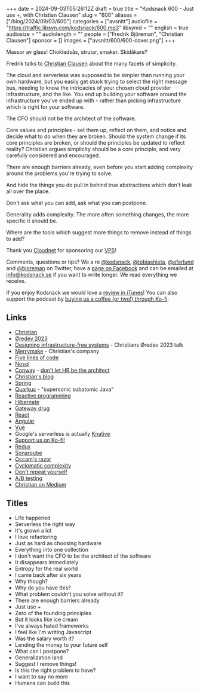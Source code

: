 +++
date = 2024-09-03T05:26:12Z
draft = true
title = "Kodsnack 600 - Just use +, with Christian Clausen"
slug = "600"
aliases = ["/blog/2024/09/03/600"]
categories = ["avsnitt"]
audiofile = "https://traffic.libsyn.com/kodsnack/600.mp3"
libsynid = ""
english = true
audiosize = ""
audiolength = ""
people = ["Fredrik Björeman", "Christian Clausen"]
sponsor = []
images = ["avsnitt/600/600-cover.png"]
+++

Massor av glass! Chokladsås, strutar, smaker. Skidåkare?

Fredrik talks to [Christian Clausen](https://www.linkedin.com/in/thedrlambda/) about the many facets of simplicity. 

The cloud and serverless was supposed to be simpler than running your own hardware, but you easily get stuck trying to select the right message bus, needing to know the intricacies of your chosen cloud provider infrastructure, and the like. You end up building your software around the infrastructure you've ended up with - rather than picking infrastructure which is right for your software.

The CFO should not be the architect of the software.

Core values and principles - set them up, reflect on them, and notice and decide what to do when they are broken. Should the system change if its core principles are broken, or should the principles be updated to reflect reality? Christian argues simplicity should be a core principle, and very carefully considered and encouraged.

There are enough barriers already, even before you start adding complexity around the problems you're trying to solve.

And hide the things you do pull in behind true abstractions which don't leak all over the place.

Don't ask what you can add, ask what you can postpone.

Generality adds complexity. The more often something changes, the more specific it should be.

Where are the tools which suggest more things to remove instead of things to add?

Thank you [Cloudnet](http://www.cloudnet.se) for sponsoring our [VPS](http://en.wikipedia.org/wiki/Virtual_private_server)!

Comments, questions or tips? We a	re [@kodsnack](https://www.twitter.com/kodsnack), [@tobiashieta](https://www.twitter.com/tobiashieta), [@oferlund](https://twitter.com/oferlund) and [@bjoreman](https://www.twitter.com/bjoreman) on Twitter, have a [page on Facebook](https://www.facebook.com/kodsnack) and can be emailed at [info@kodsnack.se](mailto:info@kodsnack.se) if you want to write longer. We read everything we receive.

If you enjoy Kodsnack we would love a [review in iTunes](http://itunes.apple.com/se/podcast/kodsnack/id561631498?l=en)! You can also support the podcast by <a href="https://ko-fi.com/kodsnack" rel="payment">buying us a coffee (or two!) through Ko-fi</a>.

## Links ##
* [Christian](https://www.linkedin.com/in/thedrlambda/)
* [Øredev 2023](https://archive.oredev.org/2023/index.html#/)
* [Designing infrastructure-free systems](https://www.youtube.com/watch?v=uGmIdLjzta4) - Christians Øredev 2023 talk
* [Merrymake](https://www.merrymake.eu/) - Christian's company
* [Five lines of code](https://www.manning.com/books/five-lines-of-code)
* [Nosql](https://en.wikipedia.org/wiki/NoSQL)
* [Conway](https://en.wikipedia.org/wiki/Melvin_Conway) - [don't let HR be the architect](https://en.wikipedia.org/wiki/Conway%27s_law)
* [Christian's blog](https://thedrlambda.medium.com/)
* [Spring](https://spring.io/)
* [Quarkus](https://quarkus.io/) - "supersonic subatomic Java"
* [Reactive programming](https://en.wikipedia.org/wiki/Reactive_programming)
* [Hibernate](https://en.wikipedia.org/wiki/Hibernate_%28framework%29)
* [Gateway drug](https://en.wikipedia.org/wiki/Gateway_drug_effect)
* [React](https://en.wikipedia.org/wiki/React_%28JavaScript_library%29)
* [Angular](https://en.wikipedia.org/wiki/Angular_%28web_framework%29)
* [Vue](https://en.wikipedia.org/wiki/Vue.js)
* Google's serverless is actually [Knative](https://knative.dev/docs/)
* [Support us on Ko-fi!](https://ko-fi.com/kodsnack)
* [Redux](https://redux.js.org/)
* [Sonarqube](https://www.sonarsource.com/products/sonarqube/)
* [Occam's razor](https://en.wikipedia.org/wiki/Occam%27s_razor)
* [Cyclomatic complexity](https://en.wikipedia.org/wiki/Cyclomatic_complexity)
* [Don't repeat yourself](https://en.wikipedia.org/wiki/Don%27t_repeat_yourself)
* [A/B testing](https://en.wikipedia.org/wiki/A/B_testing)
* [Christian on Medium](https://thedrlambda.medium.com/)

## Titles ##
* Life happened
* Serverless the right way
* It's grown a lot
* I love refactoring
* Just as hard as choosing hardware
* Everything into one collection
* I don't want the CFO to be the architect of the software
* It disappears immediately
* Entropy for the real world
* I came back after six years
* Why though?
* Why do you have this?
* What problem couldn't you solve without it?
* There are enough barriers already
* Just use +
* Zero of the founding principles
* But it looks like ice cream
* I've always hated frameworks
* I feel like I'm writing Javascript
* Was the salary worth it?
* Lending the money to your future self
* What can I postpone?
* Generalization land
* Suggest I remove things!
* Is this the right problem to have?
* I want to say no more
* Humans can build this